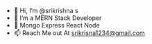 - 👋 Hi, I’m @srikrishna s
- 👀 I’m a MERN Stack Developer
- 🌱 Mongo Express React Node 
- 📫 Reach Me out At 
      srikrisna1234@gmail.com
   
      

<!---
srikrishnas/srikrishnas is a ✨ special ✨ repository because its `README.md` (this file) appears on your GitHub profile.
You can click the Preview link to take a look at your changes.
--->
